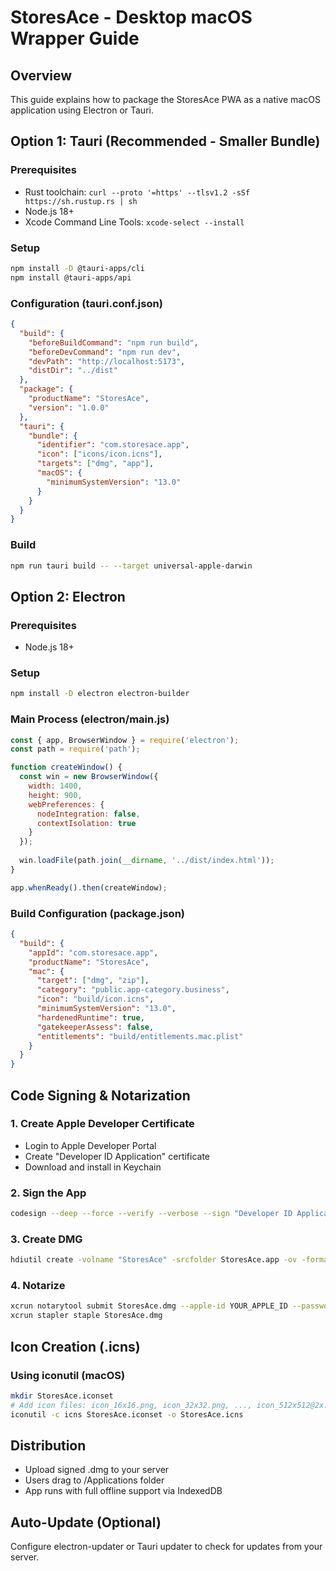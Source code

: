 # StoresAce - Desktop macOS Wrapper Guide

## Overview
This guide explains how to package the StoresAce PWA as a native macOS application using Electron or Tauri.

## Option 1: Tauri (Recommended - Smaller Bundle)

### Prerequisites
- Rust toolchain: `curl --proto '=https' --tlsv1.2 -sSf https://sh.rustup.rs | sh`
- Node.js 18+
- Xcode Command Line Tools: `xcode-select --install`

### Setup
```bash
npm install -D @tauri-apps/cli
npm install @tauri-apps/api
```

### Configuration (tauri.conf.json)
```json
{
  "build": {
    "beforeBuildCommand": "npm run build",
    "beforeDevCommand": "npm run dev",
    "devPath": "http://localhost:5173",
    "distDir": "../dist"
  },
  "package": {
    "productName": "StoresAce",
    "version": "1.0.0"
  },
  "tauri": {
    "bundle": {
      "identifier": "com.storesace.app",
      "icon": ["icons/icon.icns"],
      "targets": ["dmg", "app"],
      "macOS": {
        "minimumSystemVersion": "13.0"
      }
    }
  }
}
```

### Build
```bash
npm run tauri build -- --target universal-apple-darwin
```

## Option 2: Electron

### Prerequisites
- Node.js 18+

### Setup
```bash
npm install -D electron electron-builder
```

### Main Process (electron/main.js)
```javascript
const { app, BrowserWindow } = require('electron');
const path = require('path');

function createWindow() {
  const win = new BrowserWindow({
    width: 1400,
    height: 900,
    webPreferences: {
      nodeIntegration: false,
      contextIsolation: true
    }
  });
  
  win.loadFile(path.join(__dirname, '../dist/index.html'));
}

app.whenReady().then(createWindow);
```

### Build Configuration (package.json)
```json
{
  "build": {
    "appId": "com.storesace.app",
    "productName": "StoresAce",
    "mac": {
      "target": ["dmg", "zip"],
      "category": "public.app-category.business",
      "icon": "build/icon.icns",
      "minimumSystemVersion": "13.0",
      "hardenedRuntime": true,
      "gatekeeperAssess": false,
      "entitlements": "build/entitlements.mac.plist"
    }
  }
}
```

## Code Signing & Notarization

### 1. Create Apple Developer Certificate
- Login to Apple Developer Portal
- Create "Developer ID Application" certificate
- Download and install in Keychain

### 2. Sign the App
```bash
codesign --deep --force --verify --verbose --sign "Developer ID Application: YOUR_NAME" --options runtime StoresAce.app
```

### 3. Create DMG
```bash
hdiutil create -volname "StoresAce" -srcfolder StoresAce.app -ov -format UDZO StoresAce.dmg
```

### 4. Notarize
```bash
xcrun notarytool submit StoresAce.dmg --apple-id YOUR_APPLE_ID --password APP_SPECIFIC_PASSWORD --team-id TEAM_ID --wait
xcrun stapler staple StoresAce.dmg
```

## Icon Creation (.icns)

### Using iconutil (macOS)
```bash
mkdir StoresAce.iconset
# Add icon files: icon_16x16.png, icon_32x32.png, ..., icon_512x512@2x.png
iconutil -c icns StoresAce.iconset -o StoresAce.icns
```

## Distribution
- Upload signed .dmg to your server
- Users drag to /Applications folder
- App runs with full offline support via IndexedDB

## Auto-Update (Optional)
Configure electron-updater or Tauri updater to check for updates from your server.
